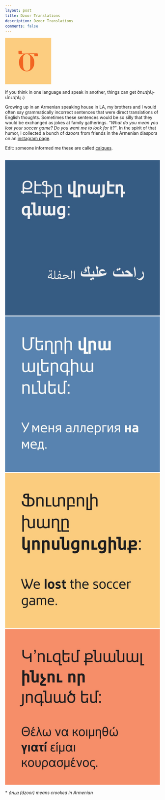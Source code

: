 ```yaml
---
layout: post
title: Dzoor Translations
description: Dzoor Translations
comments: false
---
```


<img width=150px height=150px src="/assets/images/dzoor_logo.png">

If you think in one language and speak in another, things can get ծուռիկ-մուռիկ :)

Growing up in an Armenian speaking house in LA, my brothers and I would often say grammatically incorrect sentences that were direct translations of English thoughts. Sometimes these sentences would be so silly that they would be exchanged as jokes at family gatherings. *"What do you mean you lost your soccer game? Do you want me to look for it?"*. In the spirit of that humor, I collected a bunch of *dzoor*s from friends in the Armenian diaspora on an [instagram page](https://www.instagram.com/dzoooor/).

Edit: someone informed me these are called [calques](https://en.wikipedia.org/wiki/Calque).

<br>

<img src="/assets/images/dzoor_arabic.jpeg">
<img src="/assets/images/dzoor_russian.jpeg">
<img src="/assets/images/dzoor_english.jpeg">
<img src="/assets/images/dzoor_greek.jpeg">

\* *ծուռ (dzoor) means crooked in Armenian*
